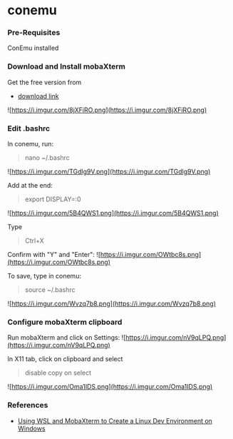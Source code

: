 
# conemu


### Pre-Requisites

ConEmu installed

### Download and Install mobaXterm

Get the free version from
- [download link](https://mobaxterm.mobatek.net/download-home-edition.html)
                        
![https://i.imgur.com/8jXFiRO.png](https://i.imgur.com/8jXFiRO.png)
                    

### Edit .bashrc

In conemu, run:
>nano ~/.bashrc

![https://i.imgur.com/TGdlg9V.png](https://i.imgur.com/TGdlg9V.png)
                    
Add at the end:
>export DISPLAY=:0

![https://i.imgur.com/5B4QWS1.png](https://i.imgur.com/5B4QWS1.png)
                    
Type
>Ctrl+X

Confirm with "Y" and "Enter":
![https://i.imgur.com/OWtbc8s.png](https://i.imgur.com/OWtbc8s.png)
                    
To save, type in conemu:
>source ~/.bashrc

![https://i.imgur.com/Wvzq7b8.png](https://i.imgur.com/Wvzq7b8.png)
                    

### Configure mobaXterm clipboard

Run mobaXterm and click on Settings:
![https://i.imgur.com/nV9qLPQ.png](https://i.imgur.com/nV9qLPQ.png)
                    
In X11 tab, click on clipboard and select
>disable copy on select

![https://i.imgur.com/Oma1IDS.png](https://i.imgur.com/Oma1IDS.png)
                    

### References

- [Using WSL and MobaXterm to Create a Linux Dev Environment on Windows](https://dev.to/nickjj/using-wsl-and-mobaxterm-to-create-a-linux-dev-environment-on-windows-1omh)
                        

